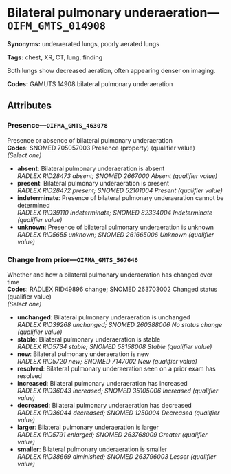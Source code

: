 # Bilateral pulmonary underaeration—`OIFM_GMTS_014908`

**Synonyms:** underaerated lungs, poorly aerated lungs

**Tags:** chest, XR, CT, lung, finding

Both lungs show decreased aeration, often appearing denser on imaging.

**Codes:** GAMUTS 14908 bilateral pulmonary underaeration

## Attributes

### Presence—`OIFMA_GMTS_463078`

Presence or absence of bilateral pulmonary underaeration  
**Codes**: SNOMED 705057003 Presence (property) (qualifier value)  
*(Select one)*

- **absent**: Bilateral pulmonary underaeration is absent  
_RADLEX RID28473 absent; SNOMED 2667000 Absent (qualifier value)_
- **present**: Bilateral pulmonary underaeration is present  
_RADLEX RID28472 present; SNOMED 52101004 Present (qualifier value)_
- **indeterminate**: Presence of bilateral pulmonary underaeration cannot be determined  
_RADLEX RID39110 indeterminate; SNOMED 82334004 Indeterminate (qualifier value)_
- **unknown**: Presence of bilateral pulmonary underaeration is unknown  
_RADLEX RID5655 unknown; SNOMED 261665006 Unknown (qualifier value)_

### Change from prior—`OIFMA_GMTS_567646`

Whether and how a bilateral pulmonary underaeration has changed over time  
**Codes**: RADLEX RID49896 change; SNOMED 263703002 Changed status (qualifier value)  
*(Select one)*

- **unchanged**: Bilateral pulmonary underaeration is unchanged  
_RADLEX RID39268 unchanged; SNOMED 260388006 No status change (qualifier value)_
- **stable**: Bilateral pulmonary underaeration is stable  
_RADLEX RID5734 stable; SNOMED 58158008 Stable (qualifier value)_
- **new**: Bilateral pulmonary underaeration is new  
_RADLEX RID5720 new; SNOMED 7147002 New (qualifier value)_
- **resolved**: Bilateral pulmonary underaeration seen on a prior exam has resolved  
- **increased**: Bilateral pulmonary underaeration has increased  
_RADLEX RID36043 increased; SNOMED 35105006 Increased (qualifier value)_
- **decreased**: Bilateral pulmonary underaeration has decreased  
_RADLEX RID36044 decreased; SNOMED 1250004 Decreased (qualifier value)_
- **larger**: Bilateral pulmonary underaeration is larger  
_RADLEX RID5791 enlarged; SNOMED 263768009 Greater (qualifier value)_
- **smaller**: Bilateral pulmonary underaeration is smaller  
_RADLEX RID38669 diminished; SNOMED 263796003 Lesser (qualifier value)_